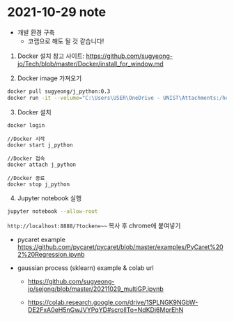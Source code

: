 # 2021-10-29 note
- 개발 환경 구축
    - 코랩으로 해도 될 것 같습니다!
1. Docker 설치
참고 사이트: https://github.com/sugyeong-jo/Tech/blob/master/Docker/install_for_window.md


2. Docker image 가져오기
```bash
docker pull sugyeong/j_python:0.3
docker run -it --volume="C:\Users\USER\OneDrive - UNIST\Attachments:/home/workspace" --name j_python sugyeong/j_python:0.2 /bin/bash
```

3. Docker 설치
```bahs
docker login

//Docker 시작
docker start j_python

//Docker 접속
docker attach j_python

//Docker 종료
docker stop j_python
``` 

4. Jupyter notebook 실행
```bash
jupyter notebook --allow-root
```

```http://localhost:8888/?tocken=~~``` 복사 후 chrome에 붙여넣기

- pycaret example
https://github.com/pycaret/pycaret/blob/master/examples/PyCaret%202%20Regression.ipynb


- gaussian process (sklearn) example & colab url
    - https://github.com/sugyeong-jo/sejong/blob/master/20211029_multiGP.ipynb

    - https://colab.research.google.com/drive/1SPLNGK9NGbW-DE2FxA0eH5nGwJVYPqYD#scrollTo=NdKDj6MprEhN